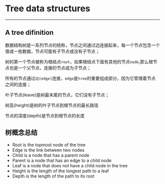 # Tree data structures

---
## A tree difinition

数据结构树是一系列节点的统称，节点之间通过边连接起来，每一个节点包含一个值或一些数据，节点可能有子节点或没有子节点；

树的第一个节点被称为根结点`root`，如果根结点下面有其他的节点`node`,那么根节点也是一个父节点，连接的节点成为子节点；

所有的节点通过`边(edge)`连接，`edge`是`tree`的重要组成部分，因为它管理着节点之间的连接；

叶子节点(leave)是树最末尾的节点，它们没有子节点；

树高(height)是树的叶子节点到根节点的最长路径

节点的深度(depth)是节点到根节点的长度

## 树概念总结

 - Root is the topmost node of the tree
 - Edge is the link between two nodes
 - Child is a node that has a parent node
 - Parent is a node that has an edge to a child node
 - Leaf is a node that does not have a child node in the tree
 - Height is the length of the longest path to a leaf
 - Depth is the length of the path to its root